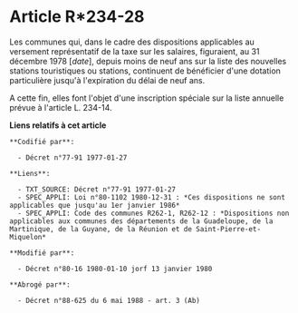 # Article R*234-28

Les communes qui, dans le cadre des dispositions applicables au versement représentatif de la taxe sur les salaires,
figuraient, au 31 décembre 1978 [*date*], depuis moins de neuf ans sur la liste des nouvelles stations touristiques ou
stations, continuent de bénéficier d'une dotation particulière jusqu'à l'expiration du délai de neuf ans.

A cette fin, elles font l'objet d'une inscription spéciale sur la liste annuelle prévue à l'article L. 234-14.

**Liens relatifs à cet article**

	**Codifié par**:

	  - Décret n°77-91 1977-01-27

	**Liens**:

	  - TXT_SOURCE: Décret n°77-91 1977-01-27
	  - SPEC_APPLI: Loi n°80-1102 1980-12-31 : *Ces dispositions ne sont applicables que jusqu'au 1er janvier 1986*
	  - SPEC_APPLI: Code des communes R262-1, R262-12 : *Dispositions non applicables aux communes des départements de la Guadeloupe, de la Martinique, de la Guyane, de la Réunion et de Saint-Pierre-et-Miquelon*

	**Modifié par**:

	  - Décret n°80-16 1980-01-10 jorf 13 janvier 1980

	**Abrogé par**:

	  - Décret n°88-625 du 6 mai 1988 - art. 3 (Ab)
